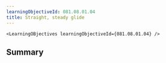 ```yaml
---
learningObjectiveId: 081.08.01.04
title: Straight, steady glide
---
```


```tsx eval
<LearningOBjectives learningObjectiveId={081.08.01.04} />
```

## Summary
